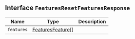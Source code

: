 ## Interface `FeaturesResetFeaturesResponse`

| Name | Type | Description |
| - | - | - |
| `features` | [FeaturesFeature](./FeaturesFeature.md)[] | &nbsp; |
